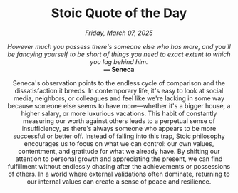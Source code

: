 <h1 align="center">Stoic Quote of the Day</h1>
<p align="center"><em><!--date-start-->Friday, March 07, 2025<!--date-end--></em></p>
<p align="center">
    <em><!--START_SECTION:quote-text-->
However much you possess there's someone else who has more, and you'll be fancying yourself to be short of things you need to exact extent to which you lag behind him.
<!--END_SECTION:quote-text--></em><br>
    <strong>— <!--START_SECTION:quote-author-->
Seneca
<!--END_SECTION:quote-author--></strong>
</p>

<p align="center" style="max-width:600px;margin:0 auto;">
<!--START_SECTION:quote-interpretation-->
Seneca's observation points to the endless cycle of comparison and the dissatisfaction it breeds. In contemporary life, it's easy to look at social media, neighbors, or colleagues and feel like we're lacking in some way because someone else seems to have more—whether it's a bigger house, a higher salary, or more luxurious vacations. This habit of constantly measuring our worth against others leads to a perpetual sense of insufficiency, as there's always someone who appears to be more successful or better off. Instead of falling into this trap, Stoic philosophy encourages us to focus on what we can control: our own values, contentment, and gratitude for what we already have. By shifting our attention to personal growth and appreciating the present, we can find fulfillment without endlessly chasing after the achievements or possessions of others. In a world where external validations often dominate, returning to our internal values can create a sense of peace and resilience.
<!--END_SECTION:quote-interpretation-->
</p>
